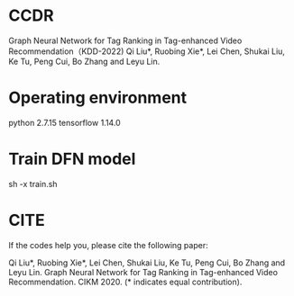 # CCDR

Graph Neural Network for Tag Ranking in Tag-enhanced Video Recommendation（KDD-2022)
Qi Liu*, Ruobing Xie*, Lei Chen, Shukai Liu, Ke Tu, Peng Cui, Bo Zhang and Leyu Lin.

# Operating environment

python 2.7.15 tensorflow 1.14.0

# Train DFN model

sh -x train.sh

# CITE

If the codes help you, please cite the following paper:

Qi Liu*, Ruobing Xie*, Lei Chen, Shukai Liu, Ke Tu, Peng Cui, Bo Zhang and Leyu Lin. Graph Neural Network for Tag Ranking in Tag-enhanced Video Recommendation. CIKM 2020. (* indicates equal contribution).
